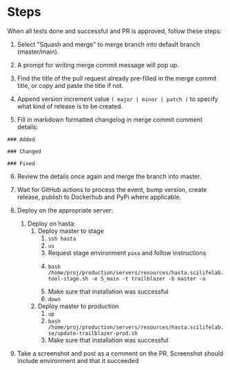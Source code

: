 # Steps

When all tests done and successful and PR is approved, follow these steps:

1. Select "Squash and merge" to merge branch into default branch (master/main).


2. A prompt for writing merge commit message will pop up.


3. Find the title of the pull request already pre-filled in the merge commit title, or copy and paste 
the title if not.


4. Append version increment value `( major | minor | patch )` to specify what kind of release is to be created.


5. Fill in markdown formatted changelog in merge commit comment details:

` ### Added `

` ### Changed `

` ### Fixed `

6. Review the details once again and merge the branch into master.


7. Wait for GitHub actions to process the event, bump version, create release, publish to Dockerhub and PyPi where applicable.

8. Deploy on the appropriate server:
    1. Deploy on hasta:
        1. Deploy master to stage
            1. `ssh hasta`
            1. `us`
            1. Request stage environment `paxa` and follow instructions
            1. ```Shell
               bash /home/proj/production/servers/resources/hasta.scilifelab.se/update-tool-stage.sh -e S_main -t trailblazer -b master -a
               ```
            1. Make sure that installation was successful
            1. `down`
        1. Deploy master to production
            1. `up`
            1. `bash /home/proj/production/servers/resources/hasta.scilifelab.se/update-trailblazer-prod.sh`
            1. Make sure that installation was successful
1. Take a screenshot and post as a comment on the PR. Screenshot should include environment and that it succeeded
